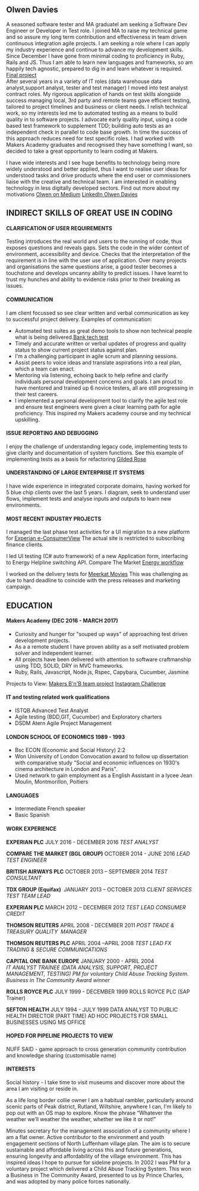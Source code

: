 ## Olwen Davies 

 A seasoned software tester and MA graduateI am seeking a Software Dev Engineer or Developer in Test role. I joined MA to raise my technical game and so assure my long term contribution and effectiveness in team driven continuous integration agile projects. I am seeking a role where I can apply my industry experience and continue to advance my development skills.  Since December I have gone from minimal coding to proficiency in Ruby, Rails and JS.  Thus I am able to learn new languages and frameworks, so am happily tech agnostic, prepared to dig in and learn whatever is required. [Final project](https://bemymeme.herokuapp.com/)     
After several years in a variety of IT roles (data warehouse data analyst,support analyst, tester and test manager) I moved into test analyst contract roles. My rigorous application of hands on test skills alongside success managing local, 3rd party and remote teams gave efficient testing, tailored to project timelines and business or client needs.  I relish technical work, so my interests led me to automated testing as a means to build quality in to software projects.  I advocate early quality input, using a code based test framework to supplement TDD; building auto tests as an independent check in parallel to code base growth. In time the success of this approach reduces need for test specific roles. I had worked with Makers Academy graduates and recognised they have something I want, so decided to take a great opportunity to learn coding at Makers.

I have wide interests and I see huge benefits to technology being more widely understood and better applied, thus I want to  realise user ideas for understood tasks and drive products where the end user or commissioners liaise with the creative and technical team.  I am interested in enabling technology in less digitally developed sectors. 
Find out more about my motivations [Olwen on Medium](https://medium.com/@olwend)
[LinkedIn Olwen Davies](https://www.linkedin.com/in/olwen-davies-1a6a666/)

## INDIRECT SKILLS OF GREAT USE IN CODING

#### CLARIFICATION OF USER REQUIREMENTS
Testing introduces the real world and users to the running of code, thus exposes questions and reveals gaps.  Sets the code in the wider context of environment, accessibility and device. Checks that the interpretation of the requirement is in line with the user use of application.
Over many projects and organisations the same questions arise, a good tester becomes a touchstone and develops uncanny ability to predict issues. I have learnt to trust my hunches and ability to evidence risks prior to their breaking as issues. 

#### COMMUNICATION 
I am client focussed so see clear written and verbal communication as key to successful project delivery.
Examples of communication:
- Automated test suites as great demo tools to show non technical people what is being delivered.[Bank tech test](https://github.com/olwend/bank_tech_test)
- Timely and accurate written or verbal updates of progress and quality status to show current project status against plan.
- I'm a challenging participant in agile scrum and planning sessions.
- Assist peers to voice ideas and translate aspirations into a real plan, which a team can enact.
- Mentoring via listening, echoing back to help refine and clarify individuals personal development concerns and goals. I am proud to have mentored and trained up 6 novice testers, all are still progressing in their test careers.
- I implemented a personal development tool to clarify the agile test role and ensure test engineers were given a clear learning path for agile proficiency. This inspired my Makers academy course and my technical upskilling.

#### ISSUE REPORTING AND DEBUGGING
I enjoy the challenge of understanding legacy code, implementing tests to give clarity and documentation of system functions.
See this example of implementing tests as a basis for refactoring [Gilded Rose](https://github.com/olwend/Gilded_rose) 

#### UNDERSTANDING OF LARGE ENTERPRISE IT SYSTEMS
I have wide experience in integrated corporate domains, having worked for 5 blue chip clients over the last 5 years.
I diagram, seek to understand user flows, implement tests and analyse inputs and outputs to learn new environments.

#### MOST RECENT INDUSTRY PROJECTS

I managed the last phase test activities for a UI migration to a new platform for [Experian e-ConsumerView](http://www.experian.co.uk/consumer-information/econsumerview.html)
The actual site is restricted to subscribing finance clients. 

I led UI testing (C# auto framework) of a new Application form, interfacing to Energy Helpline switching API.
Compare The Market [Energy workflow](https://energy.comparethemarket.com/energy/v2/)

I worked on the delivery tests for [Meerkat Movies](https://www.comparethemarket.com/meerkat/movies)
This was challenging as due to hard deadline to coincide with the press releases and marketing campaign. 

## EDUCATION

#### Makers Academy (DEC 2016 - MARCH 2017)

- Curiosity and hunger for "souped up ways" of approaching test driven development projects. 
- As a a remote student I have proven ability as a self motivated problem solver and independent learner.
- All projects have been delivered with attention to software craftmanship using TDD, SOLID, DRY in MVC frameworks.
- Ruby, Rails, Javascript, Node.js, Rspec, Capybara, Cucumber, Jasmine

Projects to View: 
[Makers B'n'B team project](https://byte-2-makersbnb.herokuapp.com/) 
[Instagram Challenge](https://github.com/olwend/instagram-challenge/blob/master/README.md)

#### IT and testing related work qualifications
* ISTQB Advanced Test Analyst
* Agile testing (BDD,GIT, Cucumber) and Exploratory charters
* DSDM Atern Agile Project Management

#### LONDON SCHOOL OF ECONOMICS 1989 - 1993

- Bsc ECON (Economic and Social History) 2:2
- Won University of London Convocation award to follow up dissertation with comparative study
"Social and economic influences on 1930's cinema architecture in London and Paris".
- Used network to gain employment as a English Assistant in a lycee Jean Moulin, Montmorillon, Poitiers

#### LANGUAGES
- Intermediate French speaker
- Basic Spanish

#### WORK EXPERIENCE  
**EXPERIAN PLC** JULY 2016 - DECEMBER 2016
*TEST ANALYST*

**COMPARE THE MARKET (BGL GROUP)**  OCTOBER 2014 - JUNE 2016
*LEAD TEST ENGINEER*

**BRITISH AIRWAYS PLC**  OCTOBER 2013 – SEPTEMBER 2014
*TEST CONSULTANT*

**TDX GROUP (Equifax)**  JANUARY 2013 – OCTOBER 2013
*CLIENT SERVICES TEST TEAM LEAD*

**EXPERIAN PLC**  MARCH 2012 – DECEMBER 2012
*TEST LEAD CONSUMER CREDIT*  

**THOMSON REUTERS**  APRIL 2008 - DECEMBER 2011
*POST TRADE & TREASURY QUALITY  MANAGER*

**THOMSON REUTERS PLC**  APRIL 2004 –APRIL 2008
*TEST LEAD FX TRADING & SECURE COMMUNICATIONS*

**CAPITAL ONE BANK EUROPE**  JANUARY 2000 - APRIL 2004   
*IT ANALYST TRAINEE  (DATA ANALYSIS, SUPPORT, PROJECT MANAGEMENT, TESTING)*
*_PM for voluntary Child Abuse Tracking System. Business in The Community Award winner_*

**ROLLS ROYCE PLC**  JULY 1999 - DECEMBER 1999 ROLLS ROYCE PLC (SAP Trainer)

**SEFTON HEALTH** JULY 1994 -  JULY 1999 DATA ANALYST TO PUBLIC HEALTH DIRECTOR (PART TIME)
AD HOC PROJECTS FOR SMALL BUSINESSES USING MS OFFICE

#### HOPED FOR PIPELINE PROJECTS TO VIEW
NUFF SAID - game approach to cross generation community contribution and knowledge sharing (customisable name)

#### INTERESTS

Social history - I take time to visit museums and discover more about the area I am visiting or reside in. 

As a life long border collie owner I am a habitual rambler, particularly around scenic parts of Peak district, Rutland, Wiltshire, anywhere I can, I'm likely to pop out with an OS map to explore.
Know the phrase “Whatever the weather we’ll weather the weather, whether we like it or not!”

Minutes secretary for the management association of a community where I am a flat owner.
Active contributor to the environment and youth engagement sections of North Luffenham village plan. The aim is to secure  sustainable and affordable living across this and future generations, ensuring longevity and affordability of the village environment. 
This has inspired ideas I hope to pursue for sideline projects.
In 2002 I was PM for a voluntary project which delivered a Child Abuse Tracking System. This won a Business in The Community Award, presented to us by Prince Charles, and was adopted by many police forces nationally. 
